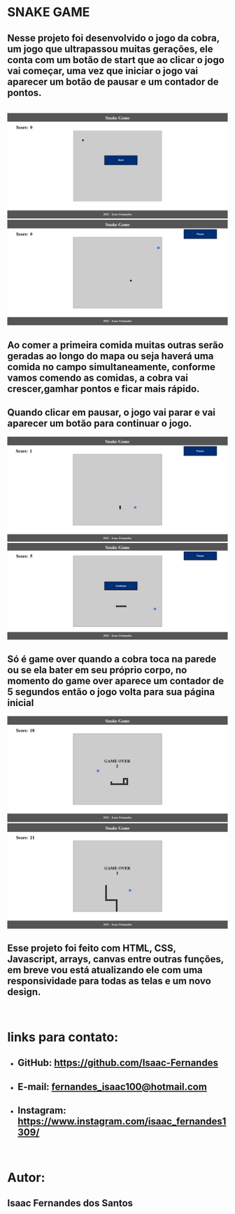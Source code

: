 # **SNAKE GAME**

## **Nesse projeto foi desenvolvido o jogo da cobra, um jogo que ultrapassou muitas gerações, ele conta com um botão de start que ao clicar o jogo vai começar, uma vez que iniciar o jogo vai aparecer um botão de pausar e um contador de pontos.**
<br>

<img src="img/start.png">
<img src="img/jogo.png">
<br>

## **Ao comer a primeira comida muitas outras serão geradas ao longo do mapa ou seja haverá uma comida no campo simultaneamente, conforme vamos comendo as comidas, a cobra vai crescer,gamhar pontos e ficar mais rápido.**

## **Quando clicar em pausar, o jogo vai parar e vai aparecer um botão para continuar o jogo.**

<img src="img/jogo2.png">
<img src="img/pause.png">
<br>

## **Só é game over quando a cobra toca na parede ou se ela bater em seu próprio corpo, no momento do game over aparece um contador de 5 segundos então o jogo volta para sua página inicial**

<img src="img/gameover.png">
<img src="img/gameover2.png">
<br>

## **Esse projeto foi feito com HTML, CSS, Javascript, arrays, canvas entre outras funções, em breve vou está atualizando ele com uma responsividade para todas as telas e um novo design.**
<br>

# **links para contato:**

- ## **GitHub: https://github.com/Isaac-Fernandes**
- ## **E-mail: fernandes_isaac100@hotmail.com**
- ## **Instagram: https://www.instagram.com/isaac_fernandes1309/**
<br>

# **Autor:**
## **Isaac Fernandes dos Santos**